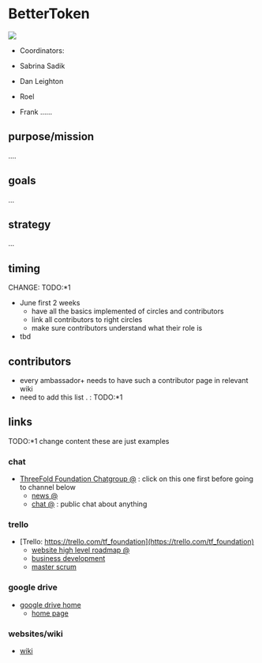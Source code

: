 # BetterToken

![](https://images.unsplash.com/photo-1519082572439-7ed19908e47e?ixlib=rb-0.3.5&ixid=eyJhcHBfaWQiOjEyMDd9&s=68ebc63e9746d6e4e8fdf60b046a5160&auto=format&fit=crop&w=1275&q=80)

- Coordinators:

- Sabrina Sadik
- Dan Leighton
- Roel
- Frank
......


## purpose/mission

....

## goals

...

## strategy

...

## timing

CHANGE: TODO:*1 
- June first 2 weeks
   - have all the basics implemented of circles and contributors
   - link all contributors to right circles
   - make sure contributors understand what their role is
 - tbd


## contributors

- every ambassador+ needs to have such a contributor page in relevant wiki
- need to add this list . : TODO:*1 

## links

TODO:*1  change content these are just examples

### chat

- [ThreeFold Foundation Chatgroup @](https://chat.grid.tf/signup_user_complete/?id=wpz16r964bdnuqxc5p7kn5upmo) : click on this one first before going to channel below
   - [news @](https://chat.grid.tf/threefold/channels/town-square)
   - [chat @](https://chat.grid.tf/threefold/channels/chat) : public chat about anything
   
### trello

- [Trello: https://trello.com/tf_foundation](https://trello.com/tf_foundation)
    - [website high level roadmap @](https://trello.com/invite/b/CfIT7n9B/eb2e9f6ea28a1e46baeba0de5335cfeb/tfwebhighlevelroadmap)
    - [business development](https://trello.com/b/ppTVxCcO/tffunnel)
    - [master scrum](https://trello.com/b/GgxRFeHn/tfmasterscrum)

### google drive

- [google drive home](https://drive.google.com/drive/folders/1ygSc9mKaJJq-mw30zbfmikUWXO73m0kl)
    - [home page](https://docs.google.com/document/d/1ixKZklZj21tRWBFlaxO8j0Sdm9Liyd1kjYTeAB6fZog/edit)

### websites/wiki

- [wiki](https://github.com/threefoldfoundation/info_foundation)



